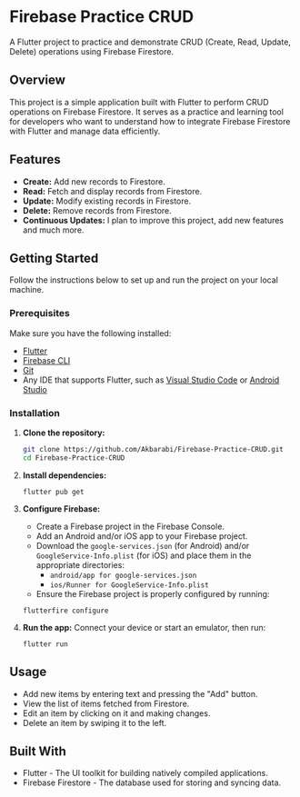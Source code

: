 # Firebase Practice CRUD

A Flutter project to practice and demonstrate CRUD (Create, Read, Update, Delete) operations using Firebase Firestore.

## Overview

This project is a simple application built with Flutter to perform CRUD operations on Firebase Firestore. It serves as a practice and learning tool for developers who want to understand how to integrate Firebase Firestore with Flutter and manage data efficiently.

## Features

- **Create:** Add new records to Firestore.
- **Read:** Fetch and display records from Firestore.
- **Update:** Modify existing records in Firestore.
- **Delete:** Remove records from Firestore.
- **Continuous Updates:** I plan to improve this project, add new features and much more.

## Getting Started

Follow the instructions below to set up and run the project on your local machine.

### Prerequisites

Make sure you have the following installed:

- [Flutter](https://flutter.dev/docs/get-started/install)
- [Firebase CLI](https://firebase.google.com/docs/cli)
- [Git](https://git-scm.com/)
- Any IDE that supports Flutter, such as [Visual Studio Code](https://code.visualstudio.com/) or [Android Studio](https://developer.android.com/studio)

### Installation

1. **Clone the repository:**

   ```sh
   git clone https://github.com/Akbarabi/Firebase-Practice-CRUD.git
   cd Firebase-Practice-CRUD
   
2. **Install dependencies:**
   
    ```
    flutter pub get
    ```
    
3. **Configure Firebase:**

   - Create a Firebase project in the Firebase Console.
   - Add an Android and/or iOS app to your Firebase project.
   - Download the `google-services.json` (for Android) and/or `GoogleService-Info.plist` (for iOS) and place them in the appropriate directories:
     - `android/app for google-services.json`
     - `ios/Runner for GoogleService-Info.plist`
   - Ensure the Firebase project is properly configured by running:
   ```
   flutterfire configure
   ```

5. **Run the app:**
   Connect your device or start an emulator, then run:
   ```
   flutter run
   ```
## Usage
- Add new items by entering text and pressing the "Add" button.
- View the list of items fetched from Firestore.
- Edit an item by clicking on it and making changes.
- Delete an item by swiping it to the left.

## Built With
- Flutter - The UI toolkit for building natively compiled applications.
- Firebase Firestore - The database used for storing and syncing data.
